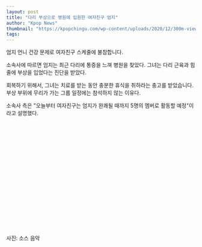 ```yaml
---
layout: post
title: "다리 부상으로 병원에 입원한 여자친구 엄지"
author: "Kpop News"
thumbnail: "https://kpopchingu.com/wp-content/uploads/2020/12/300m-views-83-890x512.png"
tags: 
---
```



엄지 언니 건강 문제로 여자친구 스케줄에 불참합니다.

소속사에 따르면 엄지는 최근 다리에 통증을 느껴 병원을 찾았다. 그녀는 다리 근육과 힘줄에 부상을 입었다는 진단을 받았다.

회복하기 위해서, 그녀는 치료를 받는 동안 충분한 휴식을 취하라는 충고를 받았습니다. 부상 부위에 무리가 가는 그룹 일정에는 참석하지 않는 이유다.

소속사 측은 "오늘부터 여자친구는 엄지가 완쾌될 때까지 5명의 멤버로 활동할 예정"이라고 설명했다.


<div class="video_wrapper" style="padding-top: 56.25%;">
    <iframe id="twitter-widget-0" scrolling="no" frameborder="0" allowtransparency="true" allowfullscreen="true" class="" style="position: absolute; visibility: hidden; width: 0px; height: 0px; display: block; flex-grow: 1;" title="Twitter Tweet" src="https://platform.twitter.com/embed/index.html?dnt=false&amp;embedId=twitter-widget-0&amp;frame=false&amp;hideCard=false&amp;hideThread=false&amp;id=1337940540730400768&amp;lang=en&amp;origin=https%3A%2F%2Fkpopchingu.com%2F2020%2F12%2F13%2Fgfriends-umji-taken-to-hospital-due-to-leg-injury%2F&amp;theme=light&amp;widgetsVersion=ed20a2b%3A1601588405575&amp;width=550px" data-tweet-id="1337940540730400768"></iframe>
</div>


사진: 소스 음악